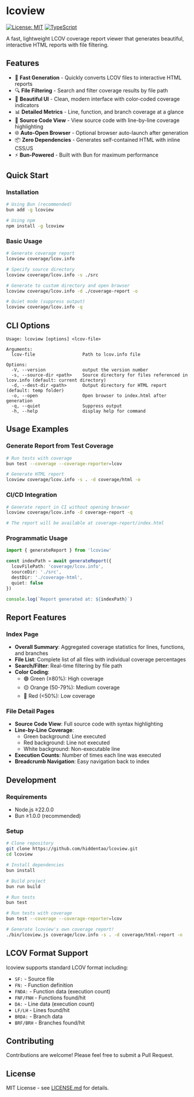 # lcoview

[![License: MIT](https://img.shields.io/badge/License-MIT-yellow.svg)](https://opensource.org/licenses/MIT)
[![TypeScript](https://img.shields.io/badge/TypeScript-Ready-blue.svg)](https://www.typescriptlang.org/)

A fast, lightweight LCOV coverage report viewer that generates beautiful, interactive HTML reports with file filtering.

## Features

- 🚀 **Fast Generation** - Quickly converts LCOV files to interactive HTML reports
- 🔍 **File Filtering** - Search and filter coverage results by file path
- 🎨 **Beautiful UI** - Clean, modern interface with color-coded coverage indicators
- 📊 **Detailed Metrics** - Line, function, and branch coverage at a glance
- 🔬 **Source Code View** - View source code with line-by-line coverage highlighting
- 🌐 **Auto-Open Browser** - Optional browser auto-launch after generation
- 📦 **Zero Dependencies** - Generates self-contained HTML with inline CSS/JS
- ⚡ **Bun-Powered** - Built with Bun for maximum performance

## Quick Start

### Installation

```bash
# Using Bun (recommended)
bun add -g lcoview

# Using npm
npm install -g lcoview
```

### Basic Usage

```bash
# Generate coverage report
lcoview coverage/lcov.info

# Specify source directory
lcoview coverage/lcov.info -s ./src

# Generate to custom directory and open browser
lcoview coverage/lcov.info -d ./coverage-report -o

# Quiet mode (suppress output)
lcoview coverage/lcov.info -q
```

## CLI Options

```
Usage: lcoview [options] <lcov-file>

Arguments:
  lcov-file                  Path to lcov.info file

Options:
  -V, --version              output the version number
  -s, --source-dir <path>    Source directory for files referenced in lcov.info (default: current directory)
  -d, --dest-dir <path>      Output directory for HTML report (default: temp folder)
  -o, --open                 Open browser to index.html after generation
  -q, --quiet                Suppress output
  -h, --help                 display help for command
```

## Usage Examples

### Generate Report from Test Coverage

```bash
# Run tests with coverage
bun test --coverage --coverage-reporter=lcov

# Generate HTML report
lcoview coverage/lcov.info -s . -d coverage/html -o
```

### CI/CD Integration

```bash
# Generate report in CI without opening browser
lcoview coverage/lcov.info -d coverage-report -q

# The report will be available at coverage-report/index.html
```

### Programmatic Usage

```typescript
import { generateReport } from 'lcoview'

const indexPath = await generateReport({
  lcovFilePath: 'coverage/lcov.info',
  sourceDir: './src',
  destDir: './coverage-html',
  quiet: false
})

console.log(`Report generated at: ${indexPath}`)
```

## Report Features

### Index Page
- **Overall Summary**: Aggregated coverage statistics for lines, functions, and branches
- **File List**: Complete list of all files with individual coverage percentages
- **Search/Filter**: Real-time filtering by file path
- **Color Coding**:
  - 🟢 Green (≥80%): High coverage
  - 🟡 Orange (50-79%): Medium coverage
  - 🔴 Red (<50%): Low coverage

### File Detail Pages
- **Source Code View**: Full source code with syntax highlighting
- **Line-by-Line Coverage**:
  - Green background: Line executed
  - Red background: Line not executed
  - White background: Non-executable line
- **Execution Counts**: Number of times each line was executed
- **Breadcrumb Navigation**: Easy navigation back to index

## Development

### Requirements

- Node.js ≥22.0.0
- Bun ≥1.0.0 (recommended)

### Setup

```bash
# Clone repository
git clone https://github.com/hiddentao/lcoview.git
cd lcoview

# Install dependencies
bun install

# Build project
bun run build

# Run tests
bun test

# Run tests with coverage
bun test --coverage --coverage-reporter=lcov

# Generate lcoview's own coverage report!
./bin/lcoview.js coverage/lcov.info -s . -d coverage/html-report -o
```

## LCOV Format Support

lcoview supports standard LCOV format including:

- `SF:` - Source file
- `FN:` - Function definition
- `FNDA:` - Function data (execution count)
- `FNF/FNH` - Functions found/hit
- `DA:` - Line data (execution count)
- `LF/LH` - Lines found/hit
- `BRDA:` - Branch data
- `BRF/BRH` - Branches found/hit

## Contributing

Contributions are welcome! Please feel free to submit a Pull Request.

## License

MIT License - see [LICENSE.md](LICENSE.md) for details.

